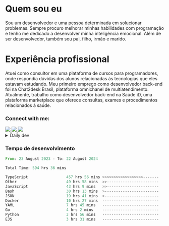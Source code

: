 # Quem sou eu
Sou um desenvolvedor e uma pessoa determinada em solucionar problemas. Sempre procuro melhorar minhas habilidades com programação e tenho me dedicado a desenvolver minha inteligência emocional. Além de ser desenvolvedor, também sou pai, filho, irmão e marido.

# Experiência profissional
Atuei como consultor em uma plataforma de cursos para programadores, onde respondia dúvidas dos alunos relacionadas às tecnologias que eles estavam estudando.
Meu primeiro emprego como desenvolvedor back-end foi na Chat2desk Brasil, plataforma omnichanel de multiatendimento.
Atualmente, trabalho como desenvolvedor back-end na Saúde iD, uma plataforma marketplace que oferece consultas, exames e procedimentos relacionados à saúde.

### Connect with me:
<a href="https://www.linkedin.com/in/theusmoreira" target="_blank" >
<img src="https://img.shields.io/badge/linkedin-%230077B5.svg?&style=for-the-badge&logo=linkedin&logoColor=white ">
</a>
<a href="https://www.instagram.com/matheus.s.moreira/" target="_blank">
<img src="https://img.shields.io/badge/instagram-%23E4405F.svg?&style=for-the-badge&logo=instagram&logoColor=white">
</a>
<a href="mailto:matheussm301@gmail.com"  target="_blank">
<img src="https://img.shields.io/badge/gmail-%23E4405F.svg?&style=for-the-badge&logo=gmail&logoColor=white">
</a>


<details>
  <summary>Daily dev </summary>
<p>
  <a href="https://app.daily.dev/matheussantos"><img src="https://github.com/matheus-santos-moreira/matheus-santos-moreira/blob/master/devcard.svg" width="200" alt="Matheus Santos's Dev Card"/></a>
 </p>
</details>

<h3>Tempo de desenvolvimento</h3>

<!--START_SECTION:waka-->

```rust
From: 23 August 2023 - To: 22 August 2024

Total Time: 594 hrs 36 mins

TypeScript                 457 hrs 56 mins >>>>>>>>>>>>>>>>>>-------   71.05 %
Other                      49 hrs 58 mins  >>-----------------------   07.75 %
JavaScript                 43 hrs 9 mins   >>-----------------------   06.70 %
Bash                       30 hrs 13 mins  >------------------------   04.69 %
JSON                       19 hrs 41 mins  >------------------------   03.06 %
Docker                     10 hrs 27 mins  -------------------------   01.62 %
YAML                       7 hrs 45 mins   -------------------------   01.20 %
Go                         4 hrs 2 mins    -------------------------   00.63 %
Python                     3 hrs 56 mins   -------------------------   00.61 %
EJS                        3 hrs 31 mins   -------------------------   00.55 %
```

<!--END_SECTION:waka-->
